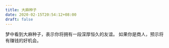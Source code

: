 ```yaml
---
title: 大麻种子
date: 2020-02-15T20:54:12+08:00
draft: false
---
```


梦中看到大麻种子，表示你将拥有一段深厚恒久的友谊。
如果你是商人，预示将有赚钱的好机会。
